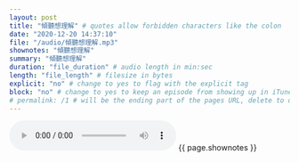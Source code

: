 ```yaml
---
layout: post
title: "傾聽想理解" # quotes allow forbidden characters like the colon
date: "2020-12-20 14:37:10"
file: "/audio/傾聽想理解.mp3"
shownotes: "傾聽想理解"
summary: "傾聽想理解"
duration: "file_duration" # audio length in min:sec
length: "file_length" # filesize in bytes
explicit: "no" # change to yes to flag with the explicit tag
block: "no" # change to yes to keep an episode from showing up in iTunes
# permalink: /1 # will be the ending part of the pages URL, delete to default to the title
---
```


<audio controls>
<source src="{{site.url}}{{site.baseurl}}{{ page.file }}" type="audio/x-mp3">
Your browser does not support the audio element.
</audio>
{{ page.shownotes }}
